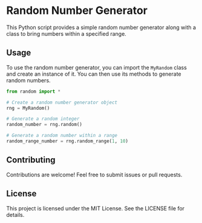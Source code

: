 # Random Number Generator

This Python script provides a simple random number generator along with a class to bring numbers within a specified range.
## Usage

To use the random number generator, you can import the `MyRandom` class and create an instance of it. You can then use its methods to generate random numbers.

```python
from random import *

# Create a random number generator object
rng = MyRandom()

# Generate a random integer
random_number = rng.random()

# Generate a random number within a range
random_range_number = rng.random_range(1, 10)
```

## Contributing

Contributions are welcome! Feel free to submit issues or pull requests.

## License

This project is licensed under the MIT License. See the LICENSE file for details.


